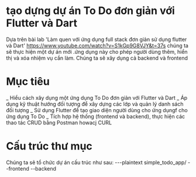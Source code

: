 # tạo dựng dự án To Do đơn giản với Flutter và Dart
Dựa trên bài lab 'Làm quen với ứng dụng full stack đơn giản sử dụng flutter và Dart' https://www.youtube.com/watch?v=S1kGp9G8VJY&t=37s chúng ta sẽ thực hiện một dự án mới .ứng dụng này cho phép người dùng thêm, hiển thị và xóa nhiệm vụ cần làm. Chúng ta sẽ xây dụng cả backend và frontend

# Mục tiêu 
_ Hiểu cách xây dụng một ứng dụng To Do đơn giản với Flutter và Dart 
_ Áp dụng kỹ thuật hướng đối tượng để xây dựng các lớp và quản lý danh sách đối tượng 
_ Sử dụng Flutter để tạo giao diện người dùng cho ứng dụngf cho ứng dụng To Do 
_ Tích hợp hệ thống (frontend và backend), thực hiện các thao tác CRUD bằng Postman howacj CURL

# Cấu trúc thư mục 
Chúng ta sẽ tổ chức dự án cấu trúc như sau:
---plaintext
simple_todo_app/
--frontend
--backend
